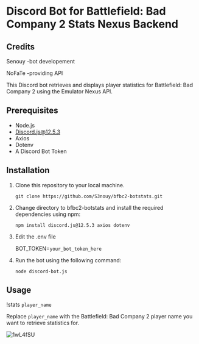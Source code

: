 # Discord Bot for Battlefield: Bad Company 2 Stats Nexus Backend
## Credits
Senouy -bot developement

NoFaTe -providing API

This Discord bot retrieves and displays player statistics for Battlefield: Bad Company 2 using the Emulator Nexus API.

## Prerequisites

- Node.js
- Discord.js@12.5.3
- Axios
- Dotenv
- A Discord Bot Token

## Installation

1. Clone this repository to your local machine.

   `git clone https://github.com/S3nouy/bfbc2-botstats.git`

2. Change directory to bfbc2-botstats and install the required dependencies using npm:

   `npm install discord.js@12.5.3 axios dotenv`
   
3. Edit the .env file
   
   BOT_TOKEN=`your_bot_token_here`

4. Run the bot using the following command:

   `node discord-bot.js`

## Usage


   !stats `player_name`

Replace `player_name` with the Battlefield: Bad Company 2 player name you want to retrieve statistics for.


![1wL4fSU](https://github.com/S3nouy/bfbc2-botstats/assets/77050462/7ecc8514-541d-4940-995f-7d53d6c926b2)
